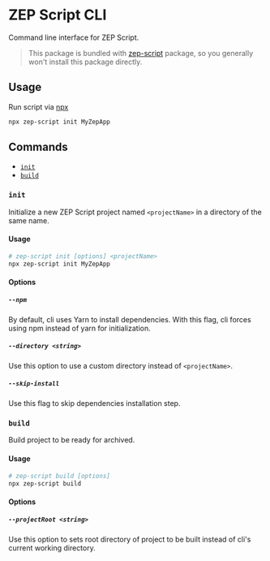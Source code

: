 # ZEP Script CLI

Command line interface for ZEP Script.

> This package is bundled with [zep-script](https://www.npmjs.com/package/zep-script) package, so you generally won't install this package directly.

## Usage

Run script via [npx](https://docs.npmjs.com/cli/v8/commands/npx)

```bash
npx zep-script init MyZepApp
```

## Commands

- [`init`](#init)
- [`build`](#build)

### `init`

Initialize a new ZEP Script project named `<projectName>` in a directory of the same name.

#### Usage

```bash
# zep-script init [options] <projectName>
npx zep-script init MyZepApp
```

#### Options
##### `--npm`

By default, cli uses Yarn to install dependencies. With this flag, cli forces using npm instead of yarn for initialization.

##### `--directory <string>`

Use this option to use a custom directory instead of `<projectName>`.

##### `--skip-install`

Use this flag to skip dependencies installation step.


### `build`

Build project to be ready for archived.

#### Usage

```bash
# zep-script build [options]
npx zep-script build
```

#### Options
  
##### `--projectRoot <string>`

Use this option to sets root directory of project to be built instead of cli's current working directory.
